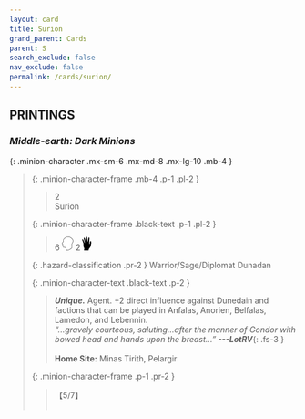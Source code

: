 ```yaml
---
layout: card
title: Surion
grand_parent: Cards
parent: S
search_exclude: false
nav_exclude: false
permalink: /cards/surion/
---
```


## PRINTINGS


### _Middle-earth: Dark Minions_

{: .minion-character .mx-sm-6 .mx-md-8 .mx-lg-10 .mb-4 }
> {: .minion-character-frame .mb-4 .p-1 .pl-2 }
> > <div class="hazard-mp">2</div>
> > <div class="card-name">Surion</div>
>
> {: .minion-character-frame .black-text .p-1 .pl-2 }
> > 6 ![](/assets/images/mind.svg) 2![](/assets/images/di.svg)
>
> {: .hazard-classification .pr-2 }
> Warrior/Sage/Diplomat Dunadan
>
> {: .minion-character-text .black-text .p-2 }
> > _**Unique.**_ Agent. +2 direct influence against Dunedain and factions that can be played in Anfalas, Anorien, Belfalas, Lamedon, and Lebennin. <br>_“...gravely courteous, saluting...after the manner of Gondor with bowed head and hands upon the breast...”_ ***---&#65279;LotRV***{: .fs-3 }  <br><br>**Home Site:** Minas Tirith, Pelargir 
>
> {: .minion-character-frame .p-1 .pr-2 }
> > <div class="card-shield">【5/7】</div>
> > <div class="card-corruption-white">&nbsp;</div>
